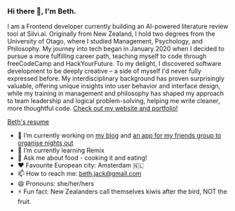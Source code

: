 ### Hi there 👋, I'm Beth.

I am a Frontend developer currently building an AI-powered literature review tool at Silvi.ai. Originally from New Zealand, I hold two degrees from the University of Otago, where I studied Management, Psychology, and Philosophy. My journey into tech began in January 2020 when I decided to pursue a more fulfilling career path, teaching myself to code through freeCodeCamp and HackYourFuture. To my delight, I discovered software development to be deeply creative – a side of myself I'd never fully expressed before. My interdisciplinary background has proven surprisingly valuable, offering unique insights into user behavior and interface design, while my training in management and philosophy has shaped my approach to team leadership and logical problem-solving, helping me write cleaner, more thoughtful code. [Check out my website and portfolio!](https://cph.kiwi/)

[Beth's resume]()

- 🔭 I’m currently working on [my blog](https://cph.kiwi/blog) and [an app for my friends group to organise nights out](https://dining-dames.cph.kiwi/)
- 🌱 I’m currently learning Remix
- 💬 Ask me about food - cooking it and eating!
- ♥️ Favourite European city: Amsterdam 🇳🇱
- 📫 How to reach me: beth.jack@gmail.com
- 😄 Pronouns: she/her/hers
- ⚡ Fun fact: New Zealanders call themselves kiwis after the bird, NOT the fruit.



<!--

-->
